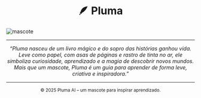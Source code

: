 <h1 align="center">🪶 Pluma</h1>

![mascote](https://github.com/user-attachments/assets/bd945fb5-89d9-4d2c-a72d-36a7d6885a03)

---

<p align="center">
  <i>“Pluma nasceu de um livro mágico e do sopro das histórias ganhou vida. Leve como papel, com asas de páginas e rastro de tinta no ar, ele simboliza curiosidade, aprendizado e a magia de descobrir novos mundos. Mais que um mascote, Pluma é um guia para aprender de forma leve, criativa e inspiradora.”</i>
</p>

---

<p align="center">
  <sub>© 2025 Pluma AI – um mascote para inspirar aprendizado.</sub>
</p>
